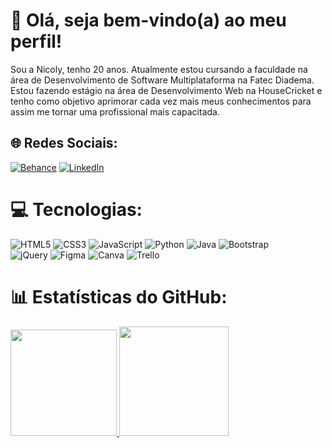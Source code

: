 # 💫 Olá, seja bem-vindo(a) ao meu perfil!
Sou a Nicoly, tenho 20 anos. Atualmente estou cursando a faculdade na área de Desenvolvimento de Software Multiplataforma na Fatec Diadema.
Estou fazendo estágio na área de Desenvolvimento Web na HouseCricket e tenho como objetivo aprimorar cada vez mais meus conhecimentos para assim me tornar uma profissional mais capacitada.


## 🌐 Redes Sociais:
[![Behance](https://img.shields.io/badge/Behance-1769ff?logo=behance&logoColor=white)](https://behance.net/https://www.behance.net/nicolyavelino) [![LinkedIn](https://img.shields.io/badge/LinkedIn-%230077B5.svg?logo=linkedin&logoColor=white)](https://linkedin.com/in/https://www.linkedin.com/in/nicolyavelino/) 

# 💻 Tecnologias:
![HTML5](https://img.shields.io/badge/html5-%23E34F26.svg?style=for-the-badge&logo=html5&logoColor=white) 
![CSS3](https://img.shields.io/badge/css3-%231572B6.svg?style=for-the-badge&logo=css3&logoColor=white) 
![JavaScript](https://img.shields.io/badge/javascript-%23323330.svg?style=for-the-badge&logo=javascript&logoColor=%23F7DF1E) 
![Python](https://img.shields.io/badge/python-3670A0?style=for-the-badge&logo=python&logoColor=ffdd54)
![Java](https://img.shields.io/badge/java-%23ED8B00.svg?style=for-the-badge&logo=java&logoColor=white) 
![Bootstrap](https://img.shields.io/badge/bootstrap-%23563D7C.svg?style=for-the-badge&logo=bootstrap&logoColor=white) 	
![jQuery](https://img.shields.io/badge/jquery-%230769AD.svg?style=for-the-badge&logo=jquery&logoColor=white)
![Figma](https://img.shields.io/badge/figma-%23F24E1E.svg?style=for-the-badge&logo=figma&logoColor=white) 
![Canva](https://img.shields.io/badge/Canva-%2300C4CC.svg?style=for-the-badge&logo=Canva&logoColor=white) 
![Trello](https://img.shields.io/badge/Trello-%23026AA7.svg?style=for-the-badge&logo=Trello&logoColor=white)

# 📊 Estatísticas do GitHub:

 <div>
  <a href="https://github.com/NicolyAvelino">
<img height="170em" src="https://github-readme-streak-stats.herokuapp.com/?user=NicolyAvelino&theme=midnight-purple&hide_border=true"/>
<img height="175em" src="https://github-readme-stats.vercel.app/api/top-langs/?username=NicolyAvelino&theme=midnight-purple&hide_border=true&include_all_commits=true&count_private=false&layout=compact"/>
</div>
